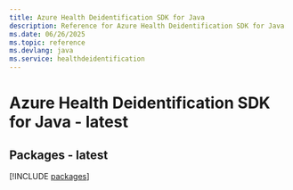 ```yaml
---
title: Azure Health Deidentification SDK for Java
description: Reference for Azure Health Deidentification SDK for Java
ms.date: 06/26/2025
ms.topic: reference
ms.devlang: java
ms.service: healthdeidentification
---
```

# Azure Health Deidentification SDK for Java - latest
## Packages - latest
[!INCLUDE [packages](health-deidentification-index.md)]